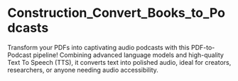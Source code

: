 # Construction_Convert_Books_to_Podcasts
Transform your PDFs into captivating audio podcasts with this PDF-to-Podcast pipeline! Combining advanced language models and high-quality Text To Speech (TTS), it converts text into polished audio, ideal for creators, researchers, or anyone needing audio accessibility.
